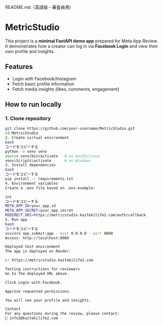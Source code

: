 README.md（英語版・審査員用）
# MetricStudio

This project is a **minimal FastAPI demo app** prepared for Meta App Review.  
It demonstrates how a creator can log in via **Facebook Login** and view their own profile and insights.

## Features
- Login with Facebook/Instagram
- Fetch basic profile information
- Fetch media insights (likes, comments, engagement)

## How to run locally

### 1. Clone repository
```bash
git clone https://github.com/your-username/MetricStudio.git
cd MetricStudio
2. Create virtual environment
bash
コードをコピーする
python -m venv venv
source venv/bin/activate   # on macOS/Linux
venv\Scripts\activate      # on Windows
3. Install dependencies
bash
コードをコピーする
pip install -r requirements.txt
4. Environment variables
Create a .env file based on .env.example:

ini
コードをコピーする
META_APP_ID=your_app_id
META_APP_SECRET=your_app_secret
REDIRECT_URI=https://metricstudio.kaitekilife2.com/auth/callback
5. Run app
bash
コードをコピーする
uvicorn app_submit:app --host 0.0.0.0 --port 8000
Access: http://localhost:8000

Deployed test environment
The app is deployed on Render:

👉 https://metricstudio.kaitekilife2.com

Testing instructions for reviewers
Go to the deployed URL above.

Click Login with Facebook.

Approve requested permissions.

You will see your profile and insights.

Contact
For any questions during the review, please contact:
📧 info2@kaitekilife2.com


